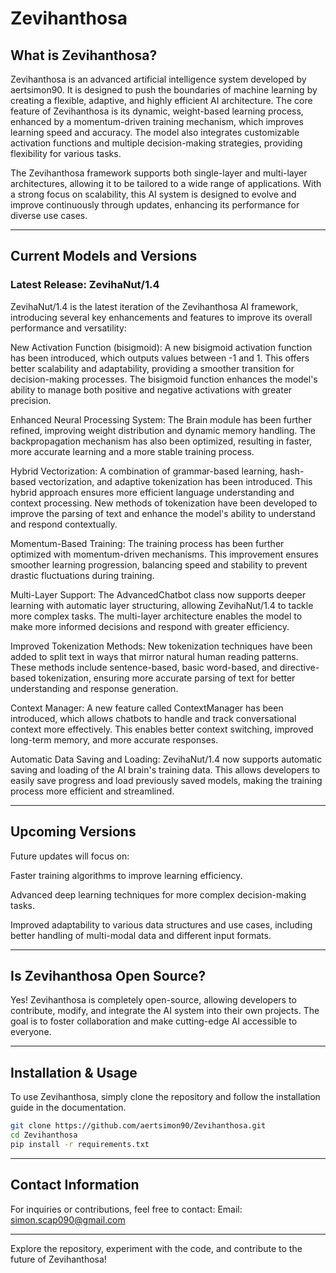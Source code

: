 # Zevihanthosa

## What is Zevihanthosa?

Zevihanthosa is an advanced artificial intelligence system developed by aertsimon90. It is designed to push the boundaries of machine learning by creating a flexible, adaptive, and highly efficient AI architecture. The core feature of Zevihanthosa is its dynamic, weight-based learning process, enhanced by a momentum-driven training mechanism, which improves learning speed and accuracy. The model also integrates customizable activation functions and multiple decision-making strategies, providing flexibility for various tasks.

The Zevihanthosa framework supports both single-layer and multi-layer architectures, allowing it to be tailored to a wide range of applications. With a strong focus on scalability, this AI system is designed to evolve and improve continuously through updates, enhancing its performance for diverse use cases.


---

## Current Models and Versions

### Latest Release: ZevihaNut/1.4

ZevihaNut/1.4 is the latest iteration of the Zevihanthosa AI framework, introducing several key enhancements and features to improve its overall performance and versatility:

New Activation Function (bisigmoid): A new bisigmoid activation function has been introduced, which outputs values between -1 and 1. This offers better scalability and adaptability, providing a smoother transition for decision-making processes. The bisigmoid function enhances the model's ability to manage both positive and negative activations with greater precision.

Enhanced Neural Processing System: The Brain module has been further refined, improving weight distribution and dynamic memory handling. The backpropagation mechanism has also been optimized, resulting in faster, more accurate learning and a more stable training process.

Hybrid Vectorization: A combination of grammar-based learning, hash-based vectorization, and adaptive tokenization has been introduced. This hybrid approach ensures more efficient language understanding and context processing. New methods of tokenization have been developed to improve the parsing of text and enhance the model's ability to understand and respond contextually.

Momentum-Based Training: The training process has been further optimized with momentum-driven mechanisms. This improvement ensures smoother learning progression, balancing speed and stability to prevent drastic fluctuations during training.

Multi-Layer Support: The AdvancedChatbot class now supports deeper learning with automatic layer structuring, allowing ZevihaNut/1.4 to tackle more complex tasks. The multi-layer architecture enables the model to make more informed decisions and respond with greater efficiency.

Improved Tokenization Methods: New tokenization techniques have been added to split text in ways that mirror natural human reading patterns. These methods include sentence-based, basic word-based, and directive-based tokenization, ensuring more accurate parsing of text for better understanding and response generation.

Context Manager: A new feature called ContextManager has been introduced, which allows chatbots to handle and track conversational context more effectively. This enables better context switching, improved long-term memory, and more accurate responses.

Automatic Data Saving and Loading: ZevihaNut/1.4 now supports automatic saving and loading of the AI brain's training data. This allows developers to easily save progress and load previously saved models, making the training process more efficient and streamlined.



---

## Upcoming Versions

Future updates will focus on:

Faster training algorithms to improve learning efficiency.

Advanced deep learning techniques for more complex decision-making tasks.

Improved adaptability to various data structures and use cases, including better handling of multi-modal data and different input formats.



---

## Is Zevihanthosa Open Source?

Yes! Zevihanthosa is completely open-source, allowing developers to contribute, modify, and integrate the AI system into their own projects. The goal is to foster collaboration and make cutting-edge AI accessible to everyone.


---

## Installation & Usage

To use Zevihanthosa, simply clone the repository and follow the installation guide in the documentation.

```bash
git clone https://github.com/aertsimon90/Zevihanthosa.git  
cd Zevihanthosa  
pip install -r requirements.txt
```

---

## Contact Information

For inquiries or contributions, feel free to contact:
Email: simon.scap090@gmail.com


---

Explore the repository, experiment with the code, and contribute to the future of Zevihanthosa!
